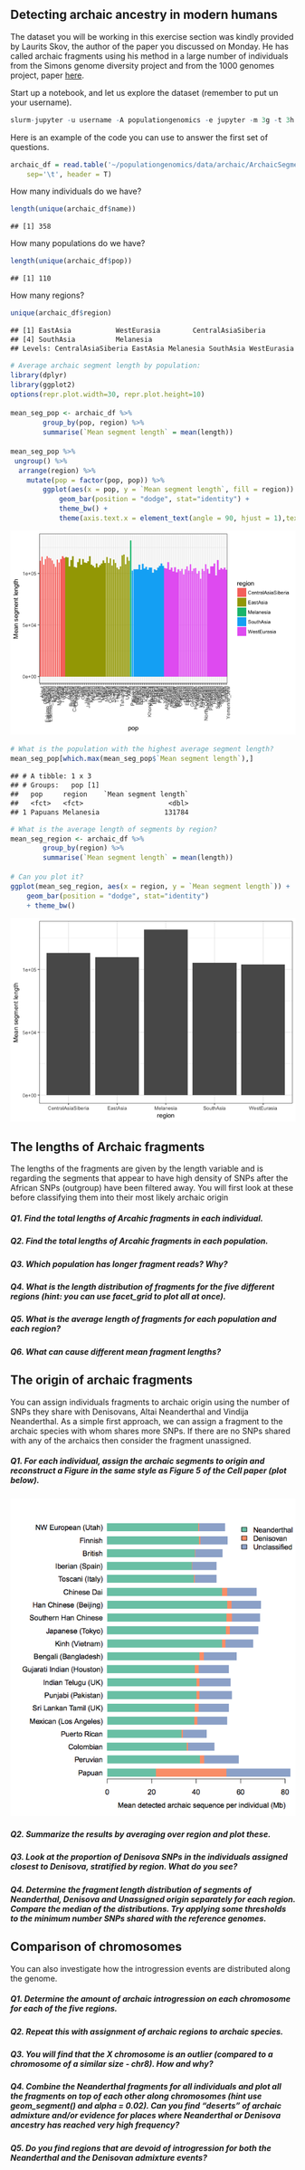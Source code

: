 Detecting archaic ancestry in modern humans
-------------------------------------------

The dataset you will be working in this exercise section was kindly
provided by Laurits Skov, the author of the paper you discussed on Monday. He has called archaic fragments
using his method in a large number of individuals from the Simons genome
diversity project and from the 1000 genomes project, paper
[here](https://www.biorxiv.org/content/early/2018/03/16/283606.full.pdf).

Start up a notebook, and let us explore the dataset (remember to put un your username).

``` r
slurm-jupyter -u username -A populationgenomics -e jupyter -m 3g -t 3h --run notebook
```

Here is an example of the code you can use to answer the first set of questions. 

``` r
archaic_df = read.table('~/populationgenomics/data/archaic/ArchaicSegments.txt',
    sep='\t', header = T)
```
How many individuals do we have?
``` r
length(unique(archaic_df$name))
```

    ## [1] 358
How many populations do we have?
``` r
length(unique(archaic_df$pop))
```

    ## [1] 110
How many regions?
``` r
unique(archaic_df$region)
```

    ## [1] EastAsia           WestEurasia        CentralAsiaSiberia
    ## [4] SouthAsia          Melanesia         
    ## Levels: CentralAsiaSiberia EastAsia Melanesia SouthAsia WestEurasia

``` r
# Average archaic segment length by population:
library(dplyr)
library(ggplot2)
options(repr.plot.width=30, repr.plot.height=10)

mean_seg_pop <- archaic_df %>%
        group_by(pop, region) %>%
        summarise(`Mean segment length` = mean(length))
  
mean_seg_pop %>%
 ungroup() %>%
  arrange(region) %>% 
    mutate(pop = factor(pop, pop)) %>%
        ggplot(aes(x = pop, y = `Mean segment length`, fill = region)) + 
            geom_bar(position = "dodge", stat="identity") + 
            theme_bw() +
            theme(axis.text.x = element_text(angle = 90, hjust = 1),text = element_text(size=20)) 
```

![](img/unnamed-chunk-2-1.png)

``` r
# What is the population with the highest average segment length?
mean_seg_pop[which.max(mean_seg_pop$`Mean segment length`),]
```

    ## # A tibble: 1 x 3
    ## # Groups:   pop [1]
    ##   pop     region    `Mean segment length`
    ##   <fct>   <fct>                     <dbl>
    ## 1 Papuans Melanesia                131784

``` r
# What is the average length of segments by region?
mean_seg_region <- archaic_df %>%
        group_by(region) %>%
        summarise(`Mean segment length` = mean(length)) 

# Can you plot it?
ggplot(mean_seg_region, aes(x = region, y = `Mean segment length`)) +  
    geom_bar(position = "dodge", stat="identity") 
    + theme_bw()
```

![](img/unnamed-chunk-2-2.png)

The lengths of Archaic fragments
--------------------------------

The lengths of the fragments are given by the length variable and is
regarding the segments that appear to have high density of SNPs after the
African SNPs (outgroup) have been filtered away. You will
first look at these before classifying them into their most likely
archaic origin

##### Q1. Find the total lengths of Arcahic fragments in each individual.

##### Q2. Find the total lengths of Arcahic fragments in each population.

##### Q3. Which population has longer fragment reads? Why?

##### Q4. What is the length distribution of fragments for the five different regions (hint: you can use facet\_grid to plot all at once).

##### Q5. What is the average length of fragments for each population and each region?

##### Q6. What can cause different mean fragment lengths?

The origin of archaic fragments
-------------------------------

You can assign individuals fragments to archaic origin using the number of SNPs they share with Denisovans, Altai Neanderthal and Vindija Neanderthal. As a simple first approach, we can assign a fragment to the archaic species with whom shares more
SNPs. If there are no SNPs shared with any of the archaics then consider the fragment unassigned.

##### Q1. For each individual, assign the archaic segments to origin and reconstruct a Figure in the same style as Figure 5 of the Cell paper (plot below).

![](img/figure5_cell.png)

##### Q2. Summarize the results by averaging over region and plot these.

##### Q3. Look at the proportion of Denisova SNPs in the individuals assigned closest to Denisova, stratified by region. What do you see?

##### Q4. Determine the fragment length distribution of segments of Neanderthal, Denisova and Unassigned origin separately for each region. Compare the median of the distributions. Try applying some thresholds to the minimum number SNPs shared with the reference genomes.


Comparison of chromosomes
-------------------------

You can also investigate how the introgression events are distributed
along the genome.

##### Q1. Determine the amount of archaic introgression on each chromosome for each of the five regions.

##### Q2. Repeat this with assignment of archaic regions to archaic species.

##### Q3. You will find that the X chromosome is an outlier (compared to a chromosome of a similar size - chr8). How and why?

##### Q4. Combine the Neanderthal fragments for all individuals and plot all the fragments on top of each other along chromosomes (hint use geom_segment() and alpha = 0.02). Can you find “deserts” of archaic admixture and/or evidence for places where Neanderthal or Denisova ancestry has reached very high frequency?

##### Q5. Do you find regions that are devoid of introgression for both the Neanderthal and the Denisovan admixture events?





